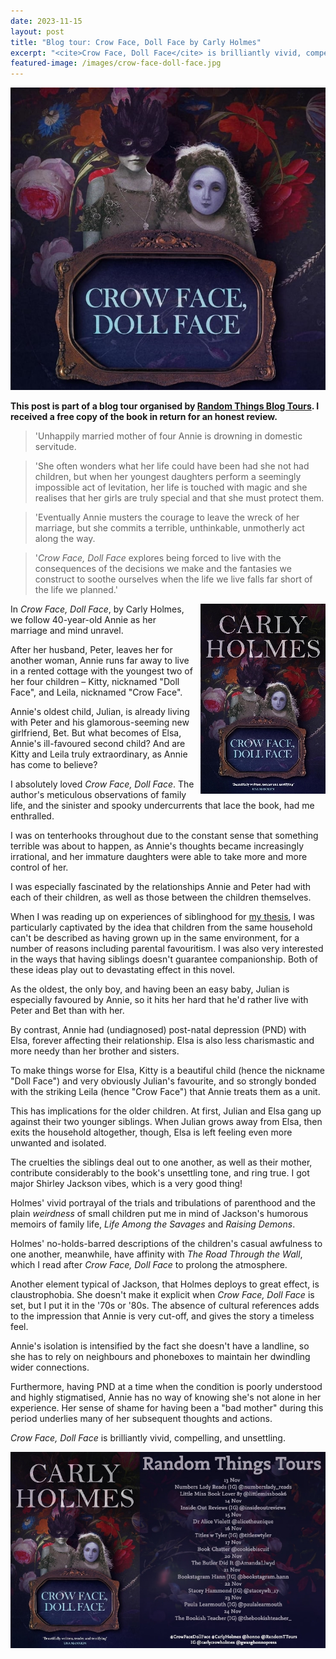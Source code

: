 ```yaml
---
date: 2023-11-15
layout: post
title: "Blog tour: Crow Face, Doll Face by Carly Holmes"
excerpt: "<cite>Crow Face, Doll Face</cite> is brilliantly vivid, compelling, and unsettling."
featured-image: /images/crow-face-doll-face.jpg
---
```


![Crow Face, Doll Face](/images/crow-face-doll-face.jpg)

**This post is part of a blog tour organised by [Random Things Blog Tours](http://randomthingsthroughmyletterbox.blogspot.com/p/services-to-publishers-authors-blog.html). I received a free copy of the book in return for an honest review.**

> 'Unhappily married mother of four Annie is drowning in domestic servitude.

> 'She often wonders what her life could have been had she not had children, but when her youngest daughters perform a seemingly impossible act of levitation, her life is touched with magic and she realises that her girls are truly special and that she must protect them.

> 'Eventually Annie musters the courage to leave the wreck of her marriage, but she commits a terrible, unthinkable, unmotherly act along the way.

> '<cite>Crow Face, Doll Face</cite> explores being forced to live with the consequences of the decisions we make and the fantasies we construct to soothe ourselves when the life we live falls far short of the life we planned.'

<img src="/images/crow-face-doll-face-200.jpg" alt="Crow Face, Doll Face" style="float: right; margin-bottom: 10px; margin-left: 10px;">

In <cite>Crow Face, Doll Face</cite>, by Carly Holmes, we follow 40-year-old Annie as her marriage and mind unravel.

After her husband, Peter, leaves her for another woman, Annie runs far away to live in a rented cottage with the youngest two of her four children &ndash; Kitty, nicknamed "Doll Face", and Leila, nicknamed "Crow Face".

Annie's oldest child, Julian, is already living with Peter and his glamorous-seeming new girlfriend, Bet. But what becomes of Elsa, Annie's ill-favoured second child? And are Kitty and Leila truly extraordinary, as Annie has come to believe?

I absolutely loved <cite>Crow Face, Doll Face</cite>. The author's meticulous observations of family life, and the sinister and spooky undercurrents that lace the book, had me enthralled.

I was on tenterhooks throughout due to the constant sense that something terrible was about to happen, as Annie's thoughts became increasingly irrational, and her immature daughters were able to take more and more control of her.

I was especially fascinated by the relationships Annie and Peter had with each of their children, as well as those between the children themselves.

When I was reading up on experiences of siblinghood for [my thesis](/about-my-phd/), I was particularly captivated by the idea that children from the same household can't be described as having grown up in the same environment, for a number of reasons including parental favouritism. I was also very interested in the ways that having siblings doesn't guarantee companionship. Both of these ideas play out to devastating effect in this novel.

As the oldest, the only boy, and having been an easy baby, Julian is especially favoured by Annie, so it hits her hard that he'd rather live with Peter and Bet than with her.

By contrast, Annie had (undiagnosed) post-natal depression (PND) with Elsa, forever affecting their relationship. Elsa is also less charismastic and more needy than her brother and sisters.

To make things worse for Elsa, Kitty is a beautiful child (hence the nickname "Doll Face") and very obviously Julian's favourite, and so strongly bonded with the striking Leila (hence "Crow Face") that Annie treats them as a unit.

This has implications for the older children. At first, Julian and Elsa gang up against their two younger siblings. When Julian grows away from Elsa, then exits the household altogether, though, Elsa is left feeling even more unwanted and isolated.

The cruelties the siblings deal out to one another, as well as their mother, contribute considerably to the book's unsettling tone, and ring true. I got major Shirley Jackson vibes, which is a very good thing!

Holmes' vivid portrayal of the trials and tribulations of parenthood and the plain *weirdness* of small children put me in mind of Jackson's humorous memoirs of family life, <cite>Life Among the Savages</cite> and <cite>Raising Demons</cite>.

Holmes' no-holds-barred descriptions of the children's casual awfulness to one another, meanwhile, have affinity with <cite>The Road Through the Wall</cite>, which I read after <cite>Crow Face, Doll Face</cite> to prolong the atmosphere.

Another element typical of Jackson, that Holmes deploys to great effect, is claustrophobia. She doesn't make it explicit when <cite>Crow Face, Doll Face</cite> is set, but I put it in the '70s or '80s. The absence of cultural references adds to the impression that Annie is very cut-off, and gives the story a timeless feel.

Annie's isolation is intensified by the fact she doesn't have a landline, so she has to rely on neighbours and phoneboxes to maintain her dwindling wider connections.

Furthermore, having PND at a time when the condition is poorly understood and highly stigmatised, Annie has no way of knowing she's not alone in her experience. Her sense of shame for having been a "bad mother" during this period underlies many of her subsequent thoughts and actions.

<cite>Crow Face, Doll Face</cite> is brilliantly vivid, compelling, and unsettling.

![Crow Face, Doll Face blog tour banner](/images/crow-face-doll-face-banner.jpg)